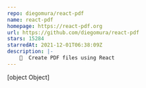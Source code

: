 ```yaml
---
repo: diegomura/react-pdf
name: react-pdf
homepage: https://react-pdf.org
url: https://github.com/diegomura/react-pdf
stars: 15284
starredAt: 2021-12-01T06:38:09Z
description: |-
    📄  Create PDF files using React
---
```


[object Object]
